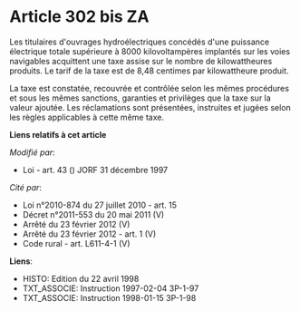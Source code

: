 # Article 302 bis ZA

Les titulaires d'ouvrages hydroélectriques concédés d'une puissance électrique totale supérieure à 8000 kilovoltampères
implantés sur les voies navigables acquittent une taxe assise sur le nombre de kilowattheures produits. Le tarif de la taxe
est de 8,48 centimes par kilowattheure produit.

La taxe est constatée, recouvrée et contrôlée selon les mêmes procédures et sous les mêmes sanctions, garanties et privilèges
que la taxe sur la valeur ajoutée. Les réclamations sont présentées, instruites et jugées selon les règles applicables à
cette même taxe.

**Liens relatifs à cet article**

_Modifié par_:

  - Loi - art. 43 () JORF 31 décembre 1997

_Cité par_:

  - Loi n°2010-874 du 27 juillet 2010 - art. 15
  - Décret n°2011-553 du 20 mai 2011 (V)
  - Arrêté du 23 février 2012 (V)
  - Arrêté du 23 février 2012 - art. 1 (V)
  - Code rural - art. L611-4-1 (V)

**Liens**:

  - HISTO: Edition du 22 avril 1998
  - TXT_ASSOCIE: Instruction 1997-02-04 3P-1-97
  - TXT_ASSOCIE: Instruction 1998-01-15 3P-1-98
